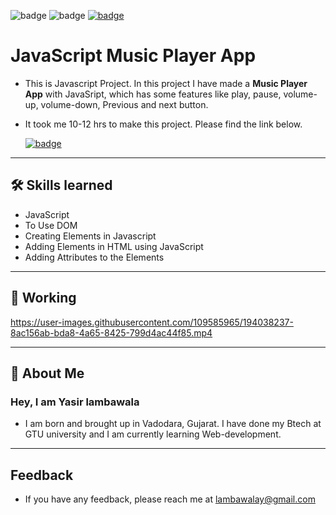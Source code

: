 ![badge](https://img.shields.io/badge/MADE%20WITH-HTML,%20CSS%20&%20JS-blue)
![badge](https://img.shields.io/badge/TIME%20TAKEN-10%20to%2012%20hrs-red)
[![badge](https://img.shields.io/badge/SEE%20DEMO%20-VISIT-green)](https://javascript-musicplayer-project5.netlify.app/)

# JavaScript Music Player App

- This is Javascript Project. In this project I have made a **Music Player App** with JavaSript, which has some features like play, pause, volume-up, volume-down, Previous and next button.

- It took me 10-12 hrs to make this project. Please find the link below.

  [![badge](https://img.shields.io/badge/LINK%20OF-PROJECT-darkgreen)](https://javascript-musicplayer-project5.netlify.app/)

---

## 🛠 Skills learned

- JavaScript
- To Use DOM
- Creating Elements in Javascript
- Adding Elements in HTML using JavaScript
- Adding Attributes to the Elements

---

## 🎥 Working

https://user-images.githubusercontent.com/109585965/194038237-8ac156ab-bda8-4a65-8425-799d4ac44f85.mp4

---

## 🚀 About Me

### Hey, I am Yasir lambawala

- I am born and brought up in Vadodara, Gujarat. I have done my Btech at GTU university and I am currently learning Web-development.

---

## Feedback

- If you have any feedback, please reach me at lambawalay@gmail.com
